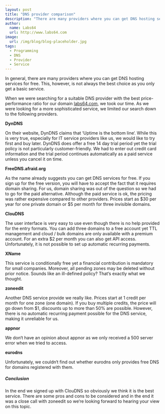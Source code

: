 ```yaml
---
layout: post
title: "DNS provider comparison"
description: "There are many providers where you can get DNS hosting services for free"
author:
  name: Labs64
  url: http://www.labs64.com
image:
  url: /img/blog/blog-placeholder.jpg
tags:
  - Programming
  - DNS
  - Provider
  - Service
---
```


In general, there are many providers where you can get DNS hosting services for free. This, however, is not always the best choice as you only get a basic service.

When we were searching for a suitable DNS provider with the best price-performance ratio for our domain [labs64.com](http://www.labs64.com "Labs64 - Innovations delivered"), we took our time. As we were looking for a more sophisticated service, we limited our search down to the following providers.

**DynDNS**

On their website, DynDNS claims that ‘Uptime is the bottom line‘. While this is very true, especially for IT service providers like us, we would like to try first and buy later. DynDNS does offer a free 14 day trial period yet the trial policy is not particularly customer-friendly. We had to enter out credit card information and the trial period continues automatically as a paid service unless you cancel it on time.

**FreeDNS.afraid.org**

As the name already suggests you can get DNS services for free. If you sign up for the free version, you will have to accept the fact that it requires domain sharing. For us, domain sharing was out of the question so we had to go for the paid alternative. Although the paid service is ok, the pricing was rather expensive compared to other providers. Prices start as $30 per year for one private domain or $5 per month for three invisible domains.

**ClouDNS**

The user interface is very easy to use even though there is no help provided for the entry formats. You can add three domains to a free account yet TTL management and cloud / bulk domains are only available with a premium account. For an extra $2 per month you can also get API access. Unfortunately, it is not possible to set up automatic recurring payments.

**XName**

This service is conditionally free yet a financial contribution is mandatory for small companies. Moreover, all pending zones may be deleted without prior notice. Sounds like an ill-defined policy? That‘s exactly what we thought.

**zoneedit**

Another DNS service provide we really like. Prices start at 1 credit per month for one zone (one domain). If you buy multiple credits, the price will go down from $1, discounts up to more than 50% are possible. However, there is no automatic recurring payment possible for the DNS service, making it unreliable for us.

**appnor**

We don‘t have an opinion about appnor as we only received a 500 server error when we tried to access.

**eurodns**

Unfortunately, we couldn‘t find out whether eurodns only provides free DNS for domains registered with them.

##### Conclusion

In the end we signed up with ClouDNS so obviously we think it is the best service. There are some pros and cons to be considered and in the end it was a close call with zoneedit so we‘re looking forward to hearing your view on this topic.
